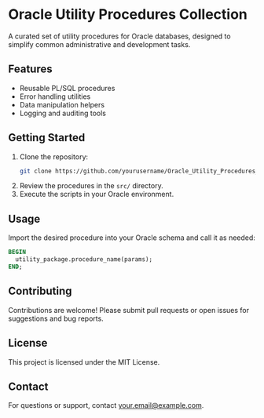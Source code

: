 # Oracle Utility Procedures Collection

A curated set of utility procedures for Oracle databases, designed to simplify common administrative and development tasks.

## Features

- Reusable PL/SQL procedures
- Error handling utilities
- Data manipulation helpers
- Logging and auditing tools

## Getting Started

1. Clone the repository:
    ```sh
    git clone https://github.com/yourusername/Oracle_Utility_Procedures_Collection.git
    ```
2. Review the procedures in the `src/` directory.
3. Execute the scripts in your Oracle environment.

## Usage

Import the desired procedure into your Oracle schema and call it as needed:

```sql
BEGIN
  utility_package.procedure_name(params);
END;
```

## Contributing

Contributions are welcome! Please submit pull requests or open issues for suggestions and bug reports.

## License

This project is licensed under the MIT License.

## Contact

For questions or support, contact [your.email@example.com](mailto:your.email@example.com).